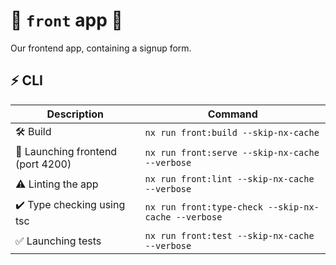 # 🚀 `front` app 🚀

Our frontend app, containing a signup form.

## ⚡ CLI

|                 Description                           |           Command                                                     |
| ------------------------------------------------ | --------------------------------------------------------------------- |
| 🛠️ Build  |`nx run front:build --skip-nx-cache `|
| 🚀 Launching frontend (port 4200) |`nx run front:serve --skip-nx-cache --verbose`|
| ⚠️ Linting the app |`nx run front:lint --skip-nx-cache --verbose`|
| ✔️ Type checking using tsc |`nx run front:type-check --skip-nx-cache --verbose`|
| ✅ Launching tests |`nx run front:test --skip-nx-cache --verbose`|


